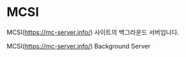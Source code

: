 # MCSI

MCSI(https://mc-server.info/) 사이트의 백그라운드 서버입니다.

MCSI(https://mc-server.info/) Background Server
